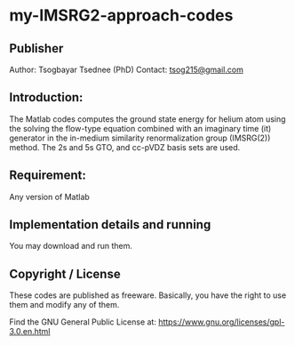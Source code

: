 # my-IMSRG2-approach-codes
## Publisher
Author: Tsogbayar Tsednee (PhD)
Contact: tsog215@gmail.com

## Introduction: 

The Matlab codes computes the ground state energy for helium atom using the solving the flow-type equation combined with an imaginary time (it) generator
in the in-medium similarity renormalization group (IMSRG(2)) method. The 2s and 5s GTO, and cc-pVDZ basis sets are used.    

## Requirement: 
Any version of Matlab 

## Implementation details and running

You may download and run them. 


## Copyright / License 

These codes are published as freeware. Basically, you have the right to use them and modify any of them. 

Find the GNU General Public License at:
https://www.gnu.org/licenses/gpl-3.0.en.html
